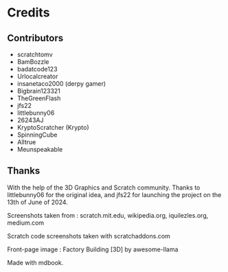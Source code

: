 # Credits
## Contributors
- scratchtomv
- BamBozzle
- badatcode123
- Urlocalcreator
- insanetaco2000 (derpy gamer)
- Bigbrain123321
- TheGreenFlash
- jfs22
- littlebunny06
- 26243AJ
- KryptoScratcher (Krypto)
- SpinningCube
- Alltrue
- Meunspeakable

## Thanks

With the help of the 3D Graphics and Scratch community. Thanks to littlebunny06 for the original idea, and jfs22 for launching the project on the 13th of June of 2024\.

Screenshots taken from : scratch.mit.edu, wikipedia.org, iquilezles.org, medium.com

Scratch code screenshots taken with scratchaddons.com

Front-page image : Factory Building \[3D\] by awesome-llama

Made with mdbook.